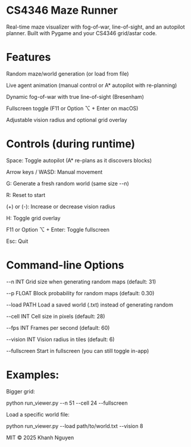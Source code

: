 <h1>CS4346 Maze Runner</h1>

Real-time maze visualizer with fog-of-war, line-of-sight, and an autopilot planner. Built with Pygame and your CS4346 grid/astar code.

<h1>Features</h1>

Random maze/world generation (or load from file)

Live agent animation (manual control or A* autopilot with re-planning)

Dynamic fog-of-war with true line-of-sight (Bresenham)

Fullscreen toggle (F11 or Option ⌥ + Enter on macOS)

Adjustable vision radius and optional grid overlay

<h1>Controls (during runtime)</h1>

Space:	Toggle autopilot (A* re-plans as it discovers blocks)

Arrow keys / WASD:	Manual movement

G:	Generate a fresh random world (same size --n)

R:	Reset to start

(+) or (-): Increase or decrease vision radius
  
H:	Toggle grid overlay

F11 or Option ⌥ + Enter:	Toggle fullscreen

Esc:	Quit

<h1>Command-line Options</h1>

--n INT           Grid size when generating random maps (default: 31)

--p FLOAT         Block probability for random maps (default: 0.30)

--load PATH       Load a saved world (.txt) instead of generating random

--cell INT        Cell size in pixels (default: 28)

--fps INT         Frames per second (default: 60)

--vision INT      Vision radius in tiles (default: 6)

--fullscreen      Start in fullscreen (you can still toggle in-app)

<h1>Examples:</h1>

Bigger grid:

python run_viewer.py --n 51 --cell 24 --fullscreen

Load a specific world file:

python run_viewer.py --load path/to/world.txt --vision 8

MIT © 2025 Khanh Nguyen
